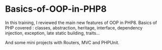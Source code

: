 # Basics-of-OOP-in-PHP8

In this training, I reviewed the main new features of OOP in PHP8. Basics of PHP covered : classes, abstraction, heritage, interface, dependency injection, exception, late static building, traits...

And some mini projects with Routers, MVC and PHPUnit.
